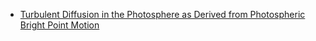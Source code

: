 * [Turbulent Diffusion in the Photosphere as Derived from Photospheric Bright Point Motion](http://adsabs.harvard.edu/cgi-bin/bib_query?arXiv:1111.4456)